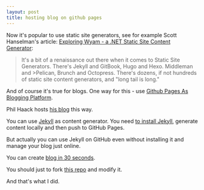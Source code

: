 ```yaml
---
layout: post
title: hosting blog on github pages
---
```


Now it's popular to use static site generators, see for example Scott Hanselman's article: [Exploring Wyam - a .NET Static Site Content Generator](https://www.hanselman.com/blog/HeadlessCMSAndDecoupledCMSInNETCore.aspx):

>It's a bit of a renaissance out there when it comes to Static Site Generators. There's Jekyll and GitBook, Hugo and Hexo. Middleman and >Pelican, Brunch and Octopress. There's dozens, if not hundreds of static site content generators, and "long tail is long."

And of course it's true for blogs. One way for this - use [Github Pages As Blogging Platform](https://medium.com/@tordable/github-pages-as-blogging-platform-320524b1fffa).

Phil Haack hosts [his blog](https://haacked.com/archive/2013/12/02/dr-jekyll-and-mr-haack/) this way.

You can use [Jekyll](https://help.github.com/en/articles/about-github-pages-and-jekyll) as content generator. You need [to install Jekyll](https://jekyllrb.com/docs/), generate content locally and then push to GitHub Pages.

But actually you can use Jekyll on GitHub even without installing it and manage your blog just online.

You can create [blog in 30 seconds](https://www.jekyllnow.com/).

You should just to fork [this repo](https://github.com/barryclark/jekyll-now) and modify it.

And that's what I did.

